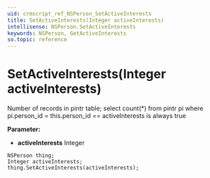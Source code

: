 ```yaml
---
uid: crmscript_ref_NSPerson_SetActiveInterests
title: SetActiveInterests(Integer activeInterests)
intellisense: NSPerson.SetActiveInterests
keywords: NSPerson, GetActiveInterests
so.topic: reference
---
```


# SetActiveInterests(Integer activeInterests)

Number of records in pintr table; select count(*) from pintr pi where pi.person_id = this.person_id == activeInterests is always true

**Parameter:** 
* **activeInterests** Integer

```crmscript
NSPerson thing;
Integer activeInterests;
thing.SetActiveInterests(activeInterests);
```

